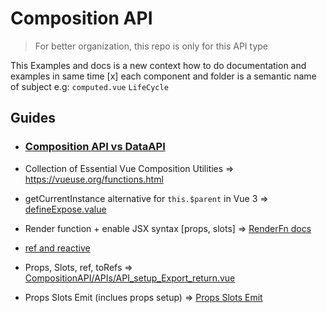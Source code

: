 # Composition API

> For better organization, this repo is only for this API type

This Examples and docs is a new context how to do documentation and examples in same time
[x] each component and folder is a semantic name of subject e.g: `computed.vue` `LifeCycle`

## Guides

- ### [Composition API vs DataAPI](./API.md)
- Collection of Essential Vue Composition Utilities => https://vueuse.org/functions.html

- getCurrentInstance alternative for `this.$parent` in Vue 3 => [defineExpose.value](./masterclass/src/components/defineExpose.vue)
- Render function +  enable JSX syntax  [props, slots] => [RenderFn docs](./masterclass/src/components/RenderFunction/README.md)


- [ref and reactive](./ref-reactive.md)
- Props, Slots, ref, toRefs  => [CompositionAPI/APIs/API_setup_Export_return.vue](./masterclass/src/components/APIs/API_export_default_setup_return.vue)
- Props Slots Emit (inclues props setup) => [Props Slots Emit](./masterclass/src/components/Props_slots_emit/)
